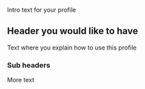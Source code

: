 Intro text for your profile

## Header you would like to have

Text where you explain how to use this profile

### Sub headers

More text

